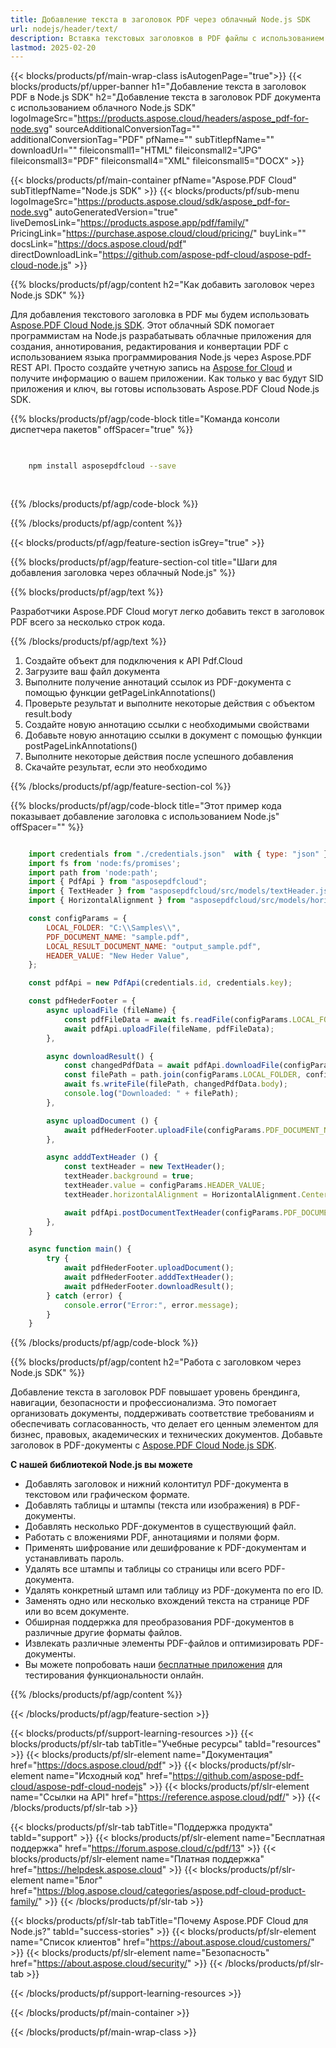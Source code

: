 ```yaml
---
title: Добавление текста в заголовок PDF через облачный Node.js SDK
url: nodejs/header/text/
description: Вставка текстовых заголовков в PDF файлы с использованием Aspose.PDF Cloud SDK for Node.js.
lastmod: 2025-02-20
---
```


{{< blocks/products/pf/main-wrap-class isAutogenPage="true">}}
{{< blocks/products/pf/upper-banner h1="Добавление текста в заголовок PDF в Node.js SDK" h2="Добавление текста в заголовок PDF документа с использованием облачного Node.js SDK" logoImageSrc="https://products.aspose.cloud/headers/aspose_pdf-for-node.svg" sourceAdditionalConversionTag="" additionalConversionTag="PDF" pfName="" subTitlepfName="" downloadUrl="" fileiconsmall1="HTML" fileiconsmall2="JPG" fileiconsmall3="PDF" fileiconsmall4="XML" fileiconsmall5="DOCX" >}}

{{< blocks/products/pf/main-container pfName="Aspose.PDF Cloud" subTitlepfName="Node.js SDK" >}}
{{< blocks/products/pf/sub-menu logoImageSrc="https://products.aspose.cloud/sdk/aspose_pdf-for-node.svg"
autoGeneratedVersion="true"
liveDemosLink="https://products.aspose.app/pdf/family/" PricingLink="https://purchase.aspose.cloud/cloud/pricing/" buyLink="" docsLink="https://docs.aspose.cloud/pdf"  directDownloadLink="https://github.com/aspose-pdf-cloud/aspose-pdf-cloud-node.js" >}}

{{% blocks/products/pf/agp/content h2="Как добавить заголовок через Node.js SDK" %}}

Для добавления текстового заголовка в PDF мы будем использовать
[Aspose.PDF Cloud Node.js SDK](https://products.aspose.cloud/pdf/nodejs/). Этот облачный SDK помогает программистам на Node.js разрабатывать облачные приложения для создания, аннотирования, редактирования и конвертации PDF с использованием языка программирования Node.js через Aspose.PDF REST API. Просто создайте учетную запись на [Aspose for Cloud](https://dashboard.aspose.cloud/#/apps) и получите информацию о вашем приложении. Как только у вас будут SID приложения и ключ, вы готовы использовать Aspose.PDF Cloud Node.js SDK.

{{% blocks/products/pf/agp/code-block title="Команда консоли диспетчера пакетов" offSpacer="true" %}}

```bash

     
    npm install asposepdfcloud --save
     
     

```

{{% /blocks/products/pf/agp/code-block %}}

{{% /blocks/products/pf/agp/content %}}

{{< blocks/products/pf/agp/feature-section isGrey="true" >}}

{{% blocks/products/pf/agp/feature-section-col title="Шаги для добавления заголовка через облачный Node.js" %}}

{{% blocks/products/pf/agp/text %}}

Разработчики Aspose.PDF Cloud могут легко добавить текст в заголовок PDF всего за несколько строк кода.

{{% /blocks/products/pf/agp/text %}}

1. Создайте объект для подключения к API Pdf.Cloud
1. Загрузите ваш файл документа
1. Выполните получение аннотаций ссылок из PDF-документа с помощью функции getPageLinkAnnotations()
1. Проверьте результат и выполните некоторые действия с объектом result.body
1. Создайте новую аннотацию ссылки с необходимыми свойствами
1. Добавьте новую аннотацию ссылки в документ с помощью функции postPageLinkAnnotations()
1. Выполните некоторые действия после успешного добавления
1. Скачайте результат, если это необходимо

{{% /blocks/products/pf/agp/feature-section-col %}}


{{% blocks/products/pf/agp/code-block title="Этот пример кода показывает добавление заголовка с использованием Node.js" offSpacer="" %}}

```js

    import credentials from "./credentials.json"  with { type: "json" };
    import fs from 'node:fs/promises';
    import path from 'node:path';
    import { PdfApi } from "asposepdfcloud";
    import { TextHeader } from "asposepdfcloud/src/models/textHeader.js";
    import { HorizontalAlignment } from "asposepdfcloud/src/models/horizontalAlignment.js";

    const configParams = {
        LOCAL_FOLDER: "C:\\Samples\\",
        PDF_DOCUMENT_NAME: "sample.pdf",
        LOCAL_RESULT_DOCUMENT_NAME: "output_sample.pdf",
        HEADER_VALUE: "New Heder Value",
    };

    const pdfApi = new PdfApi(credentials.id, credentials.key);

    const pdfHederFooter = {
        async uploadFile (fileName) {
            const pdfFileData = await fs.readFile(configParams.LOCAL_FOLDER + fileName);
            await pdfApi.uploadFile(fileName, pdfFileData);
        },

        async downloadResult() {
            const changedPdfData = await pdfApi.downloadFile(configParams.PDF_DOCUMENT_NAME);
            const filePath = path.join(configParams.LOCAL_FOLDER, configParams.LOCAL_RESULT_DOCUMENT_NAME);
            await fs.writeFile(filePath, changedPdfData.body);
            console.log("Downloaded: " + filePath);
        },

        async uploadDocument () {
            await pdfHederFooter.uploadFile(configParams.PDF_DOCUMENT_NAME);
        },

        async adddTextHeader () {
            const textHeader = new TextHeader();
            textHeader.background = true;
            textHeader.value = configParams.HEADER_VALUE;
            textHeader.horizontalAlignment = HorizontalAlignment.Center;

            await pdfApi.postDocumentTextHeader(configParams.PDF_DOCUMENT_NAME, textHeader);
        },
    }

    async function main() {
        try {
            await pdfHederFooter.uploadDocument();
            await pdfHederFooter.adddTextHeader();
            await pdfHederFooter.downloadResult();
        } catch (error) {
            console.error("Error:", error.message);
        }
    }
```

{{% /blocks/products/pf/agp/code-block %}}

{{% blocks/products/pf/agp/content h2="Работа с заголовком через Node.js SDK" %}}

Добавление текста в заголовок PDF повышает уровень брендинга, навигации, безопасности и профессионализма. Это помогает организовать документы, поддерживать соответствие требованиям и обеспечивать согласованность, что делает его ценным элементом для бизнес, правовых, академических и технических документов.
Добавьте заголовок в PDF-документы с [Aspose.PDF Cloud Node.js SDK](https://products.aspose.cloud/pdf/nodejs/).

**С нашей библиотекой Node.js вы можете**

+ Добавлять заголовок и нижний колонтитул PDF-документа в текстовом или графическом формате.
+ Добавлять таблицы и штампы (текста или изображения) в PDF-документы.
+ Добавлять несколько PDF-документов в существующий файл.
+ Работать с вложениями PDF, аннотациями и полями форм.
+ Применять шифрование или дешифрование к PDF-документам и устанавливать пароль.
+ Удалять все штампы и таблицы со страницы или всего PDF-документа.
+ Удалять конкретный штамп или таблицу из PDF-документа по его ID.
+ Заменять одно или несколько вхождений текста на странице PDF или во всем документе.
+ Обширная поддержка для преобразования PDF-документов в различные другие форматы файлов.
+ Извлекать различные элементы PDF-файлов и оптимизировать PDF-документы.
+ Вы можете попробовать наши [бесплатные приложения](https://products.aspose.app/pdf/family/) для тестирования функциональности онлайн.

{{% /blocks/products/pf/agp/content %}}

{{< /blocks/products/pf/agp/feature-section >}}

{{< blocks/products/pf/support-learning-resources >}}
{{< blocks/products/pf/slr-tab tabTitle="Учебные ресурсы" tabId="resources" >}}
{{< blocks/products/pf/slr-element name="Документация" href="https://docs.aspose.cloud/pdf" >}}
{{< blocks/products/pf/slr-element name="Исходный код" href="https://github.com/aspose-pdf-cloud/aspose-pdf-cloud-nodejs" >}}
{{< blocks/products/pf/slr-element name="Ссылки на API" href="https://reference.aspose.cloud/pdf/" >}}
{{< /blocks/products/pf/slr-tab >}}

{{< blocks/products/pf/slr-tab tabTitle="Поддержка продукта" tabId="support" >}}
{{< blocks/products/pf/slr-element name="Бесплатная поддержка" href="https://forum.aspose.cloud/c/pdf/13" >}}
{{< blocks/products/pf/slr-element name="Платная поддержка" href="https://helpdesk.aspose.cloud" >}}
{{< blocks/products/pf/slr-element name="Блог" href="https://blog.aspose.cloud/categories/aspose.pdf-cloud-product-family/" >}}
{{< /blocks/products/pf/slr-tab >}}

{{< blocks/products/pf/slr-tab tabTitle="Почему Aspose.PDF Cloud для Node.js?" tabId="success-stories" >}}
{{< blocks/products/pf/slr-element name="Список клиентов" href="https://about.aspose.cloud/customers/" >}}
{{< blocks/products/pf/slr-element name="Безопасность" href="https://about.aspose.cloud/security/" >}}
{{< /blocks/products/pf/slr-tab >}}

{{< /blocks/products/pf/support-learning-resources >}}

<!-- aboutfile Ends -->

{{< /blocks/products/pf/main-container >}}

{{< /blocks/products/pf/main-wrap-class >}}



